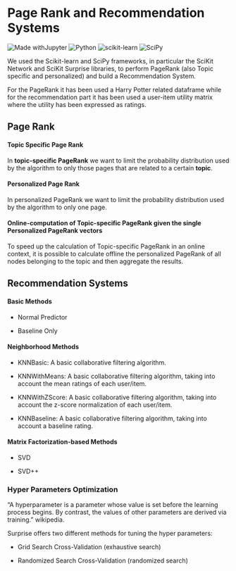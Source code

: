 # Page Rank and Recommendation Systems
![Made withJupyter](https://img.shields.io/badge/Made%20with-Jupyter-orange?style=for-the-badge&logo=Jupyter)
![Python](https://img.shields.io/badge/python-3670A0?style=for-the-badge&logo=python&logoColor=ffdd54)
![scikit-learn](https://img.shields.io/badge/scikit--learn-%23F7931E.svg?style=for-the-badge&logo=scikit-learn&logoColor=white)
![SciPy](https://img.shields.io/badge/SciPy-%230C55A5.svg?style=for-the-badge&logo=scipy&logoColor=%white)

We used the Scikit-learn and SciPy frameworks, in particular the SciKit Network and SciKit Surprise libraries, to perform PageRank (also Topic specific and personalized) and build a Recommendation System.

For the PageRank it has been used a Harry Potter related dataframe while for the recommendation part it has been used a user-item utility matrix where the utility has been expressed as ratings.

## Page Rank

#### Topic Specific Page Rank
In **topic-specific PageRank** we want to limit the probability distribution used by the algorithm to only those pages that are related to a certain **topic**.

#### Personalized Page Rank
In personalized PageRank we want to limit the probability distribution used by the algorithm to only one page.

#### Online-computation of Topic-specific PageRank given the single Personalized PageRank vectors
To speed up the calculation of Topic-specific PageRank in an online context, it is possible to calculate offline the personalized PageRank of all nodes belonging to the topic and then aggregate the results.

## Recommendation Systems

#### Basic Methods

  * Normal Predictor
  
  * Baseline Only
  
#### Neighborhood Methods

* KNNBasic: A basic collaborative filtering algorithm.

* KNNWithMeans: A basic collaborative filtering algorithm, taking into account the mean ratings of each user/item.

* KNNWithZScore: A basic collaborative filtering algorithm, taking into account the z-score normalization of each user/item.

* KNNBaseline: A basic collaborative filtering algorithm, taking into account a baseline rating.

#### Matrix Factorization-based Methods

* SVD 

* SVD++

### Hyper Parameters Optimization

“A hyperparameter is a parameter whose value is set before the learning process begins. By contrast, the values of other parameters are derived via training.” wikipedia.

Surprise offers two different methods for tuning the hyper parameters:

  * Grid Search Cross-Validation (exhaustive search)

  * Randomized Search Cross-Validation (randomized search)

